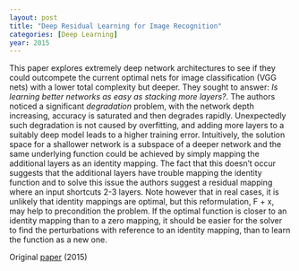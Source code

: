 ```yaml
---
layout: post
title: "Deep Residual Learning for Image Recognition"
categories: [Deep Learning]
year: 2015
---
```


This paper explores extremely deep network architectures to see if they could outcompete the current optimal nets for image classification (VGG nets) with a lower total complexity but deeper. They sought to answer: *Is learning better networks as easy as stacking more layers?*. The authors noticed a significant *degradation* problem, with the network depth increasing, accuracy is saturated and then degrades rapidly. Unexpectedly such degradation is not caused by overfitting, and adding more layers to a suitably deep model leads to a higher training error. Intuitively, the solution space for a shallower network is a subspace of a deeper network and the same underlying function could be achieved by simply mapping the additional layers as an identity mapping. The fact that this doesn’t occur suggests that the additional layers have trouble mapping the identity function and to solve this issue the authors suggest a residual mapping where an input shortcuts 2-3 layers. Note however that in real cases, it is unlikely that identity mappings are optimal, but this reformulation, F + x, may help to precondition the problem. If the optimal function is closer to an identity mapping than to a zero mapping, it should be easier for the solver to find the perturbations with reference to an identity mapping, than to learn the function as a new one.

Original [paper](https://arxiv.org/abs/1512.03385) (2015)

